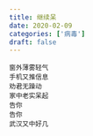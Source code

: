 ```yaml
---
title: 继续呆
date: 2020-02-09
categories: ['病毒']
draft: false
---
```


```
窗外薄雾轻气
手机又推信息
劝君无躁动
家中老实呆起
告你
告你
武汉又中好几
```
